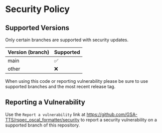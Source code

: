 # Security Policy

## Supported Versions

Only certain branches are supported with security updates.

| Version (branch) | Supported   |
| ---------------- | ----------- |
| main      | :white_check_mark: |
| other     | :x:                |

When using this code or reporting vulnerability please be sure to use supported branches and the most recent release tag.

## Reporting a Vulnerability

Use the `Report a vulnerability` link at https://github.com/GSA-TTS/rspec_oscal_formatter/security to report a security vulnerability
on a supported branch of this repository.
